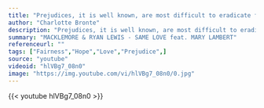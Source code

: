 ```yaml
---
title: "Prejudices, it is well known, are most difficult to eradicate from the heart whose soil has never been loosened or fertilised by education: they grow there, firm as weeds among stones."
author: "Charlotte Bronte"
description: "Prejudices, it is well known, are most difficult to eradicate from the heart whose soil has never been loosened or fertilised by education: they grow there, firm as weeds among stones. - Charlotte Bronte quotes from GetInspired365.com"
summary: "MACKLEMORE & RYAN LEWIS - SAME LOVE feat. MARY LAMBERT"
referenceurl: ""
tags: ["Fairness","Hope","Love","Prejudice",]
source: "youtube"
videoid: "hlVBg7_08n0"
image: "https://img.youtube.com/vi/hlVBg7_08n0/0.jpg"
---
```


{{< youtube hlVBg7_08n0 >}}
